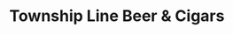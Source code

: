 ---
title: "Township Line Beer & Cigars"
url: /drexel-hill/township-line-beer-and-cigars/
shop: alcohol
---